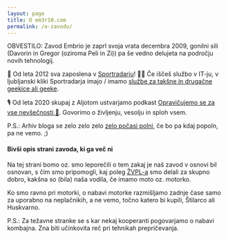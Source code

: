 ```yaml
---
layout: page
title: O em3r10.com
permalink: /o-zavodu/
---
```


OBVESTILO: Zavod Embrio je zaprl svoja vrata decembra 2009, gonilni sili (Davorin in Gregor (oziroma Peli in Zi)) pa še vedno delujeta na področju novih tehnologij.

👷 Od leta 2012 sva zaposlena v [Sportradarju](http://sportradar.com/)! 👩‍💻 Če iščeš službo v IT-ju, v ljubljanski kliki Sportradarja imajo / imamo [službe za takšne in drugačne geekice ali geeke](https://hvalazavseribe.si/sportradar/).

🎙 Od leta 2020 skupaj z Aljotom ustvarjamo podkast [Opravičujemo se za vse nevšečnosti 🐋](https://opravicujemo.se/). Govorimo o življenju, vesolju in sploh vsem.

P.S.: Arhiv bloga se zelo zelo zelo [zelo počasi polni](https://em3r10.com/blogi/davorin/welcome-to-jekyll/), če bo pa kdaj popoln, pa ne vemo. ;)

#### Bivši opis strani zavoda, ki ga več ni

Na tej strani bomo oz. smo leporečili o tem zakaj je naš zavod v osnovi bil osnovan, s čim smo pripomogli, kaj poleg [ŽVPL-a](http://www.zvpl.com) smo delali za skupno dobro, kakšna so (bila) naša vodila, če imamo moto oz. motorko.

Ko smo ravno pri motorki, o nabavi motorke razmišljamo zadnje čase samo za uporabno na neplačnikih, a ne vemo, točno katero bi kupili, Štilarco ali Huskvarno.

P.S.: Za težavne stranke se s kar nekaj kooperanti pogovarjamo o nabavi kombajna. Zna biti učinkovita reč pri tehnikah prepričevanja. 